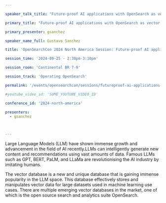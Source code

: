 ```yaml
---

speaker_talk_title: "Future-proof AI applications with OpenSearch as vector database"

primary_title: "Future-proof AI applications with OpenSearch as vector database"

primary_presenter: gsanchez

speaker_name_full: Gustavo Sanchez

title: 'OpenSearchCon 2024 North America Session: Future-proof AI applications with OpenSearch as vector database'

session_time: '2024-09-25 - 2:30pm-3:10pm' 

session_room: 'Continental BR 7-9' 

session_track: 'Operating OpenSearch' 

permalink: '/events/opensearchcon/sessions/futureproof-ai-applications-with-opensearch-as-vector-database.html' 

#youtube_video_id: 'SOME_YOUTUBE_VIDEO_ID' 

conference_id: '2024-north-america' 

presenters: 
  - gsanchez 



---
```

Large Language Models (LLM) have shown immense growth and advancement in the field of AI recently.LLMs can intelligently generate new content and recommendations using vast amounts of data. Famous LLMs such as GPT, BERT, PaLM, and LLaMa are revolutionising the AI industry by imitating humans.

The vector database is a new and unique database that is gaining immense popularity in the LLM space. This database effectively stores and manipulates vector data for large datasets used in machine learning use cases. There are multiple emerging vector databases in the market, one of which is the open source search and analytics suite OpenSearch.

